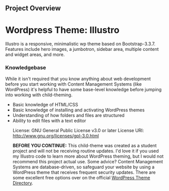 <h2> Project Overview </h2>

# Wordpress Theme: Illustro 
Illustro is a responsive, minimalistic wp theme based on Bootstrap-3.3.7. Features include hero images, a jumbotron, sidebar area, multiple content and widget areas, and more. 

<h3>Knowledgebase</h3>

While it isn't required that you know anything about web development before you start working with Content Management Systems (like WordPress) it's helpful to have some base-level knowledge before jumping into working with child-theming.
<ul title='The helpful-to-have-knowledge "prerequisites":'>                                               
                                               <li>Basic knowledge of HTML/CSS</li>
                                               <li>Basic knowledge of installing and activating WordPress themes</li>
                                               <li>Understanding of how folders and files are structured</li>
  <li>Ability to edit files with a text editor</li>

License: GNU General Public License v3.0 or later
License URI: http://www.gnu.org/licenses/gpl-3.0.html

<strong>BEFORE YOU CONTINUE:</strong> This child-theme was created as a student project and will not be receiving routine updates. I'd love it if you used my Illustro code to learn more about WordPress theming, but I would not recommend this project actual use. Some advice? Content Management Systems are database-driven, so safeguard your website by using a WordPress theme that receives frequent security updates. There are some excellent free options over on the official <a href="https://wordpress.org/themes/" target="_blank">WordPress Theme Directory</a>.
